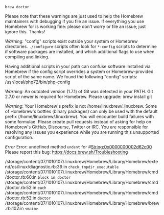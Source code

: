 

`brew doctor`

Please note that these warnings are just used to help the Homebrew maintainers
with debugging if you file an issue. If everything you use Homebrew for is
working fine: please don't worry or file an issue; just ignore this. Thanks!

*Warning*: "config" scripts exist outside your system or Homebrew directories.
`./configure` scripts often look for `*-config` scripts to determine if
software packages are installed, and which additional flags to use when
compiling and linking.

Having additional scripts in your path can confuse software installed via
Homebrew if the config script overrides a system or Homebrew-provided
script of the same name. We found the following "config" scripts:
  /usr/local/php72/bin/php-config

*Warning*: An outdated version (1.7.1) of Git was detected in your PATH.
Git 2.7.0 or newer is required for Homebrew.
Please upgrade:
  brew install git

*Warning*: Your Homebrew's prefix is not /home/linuxbrew/.linuxbrew.
Some of Homebrew's bottles (binary packages) can only be used with the default
prefix (/home/linuxbrew/.linuxbrew).
You will encounter build failures with some formulae.
Please create pull requests instead of asking for help on Homebrew's GitHub,
Discourse, Twitter or IRC. You are responsible for resolving any issues you
experience while you are running this unsupported configuration.

*Error*
Error: undefined method `undent` for #<String:0x0000000002d62c00>
Please report this bug: https://docs.brew.sh/Troubleshooting

/storage/content/07/1010107/.linuxbrew/Homebrew/Library/Homebrew/extend/os/linux/diagnostic.rb:39:in `check_tmpdir_executable`
/storage/content/07/1010107/.linuxbrew/Homebrew/Library/Homebrew/cmd/doctor.rb:60:in `block in doctor`
/storage/content/07/1010107/.linuxbrew/Homebrew/Library/Homebrew/cmd/doctor.rb:52:in `each`
/storage/content/07/1010107/.linuxbrew/Homebrew/Library/Homebrew/cmd/doctor.rb:52:in `doctor`
/storage/content/07/1010107/.linuxbrew/Homebrew/Library/Homebrew/brew.rb:102:in `<main>`